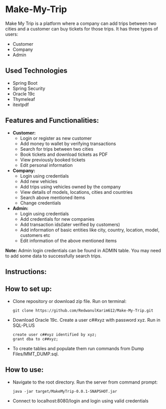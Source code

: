 # Make-My-Trip
Make My Trip is a platform where a company can add trips between two cities and a customer can buy tickets for those trips. It has three types of users:
<ul>
  <li>Customer </li>
  <li>Company </li>
  <li>Admin </li>
</ul>

## Used Technologies
<ul>
  <li> Spring Boot
  <li> Spring Security
  <li> Oracle 19c
  <li> Thymeleaf
  <li> itextpdf
  
</ul>


## Features and Functionalities:
<ul>
  <li>
    <b>Customer:</b>
    <ul>
      <li> Login or register as new customer </li>
      <li> Add money to wallet by verifying transactions </li>
      <li> Search for trips between two cities </li>
      <li> Book tickets and download tickets as PDF </li>
      <li> View previously booked tickets</li>
      <li> Edit personal information</li>
    </ul> 
  </li>
  <li>
    <b>Company:</b>
    <ul>
      <li>Login using credentials</li>
      <li>Add new vehicles</li>
      <li>Add trips using vehicles owned by the company</li>
      <li>View details of models, locations, cities and countries</li>
      <li>Search above mentioned items</li>
      <li>Change credentials</li>
    </ul>  
  </li>
  <li>
    <b>Admin:</b>
    <ul>
      <li>Login using credentials</li>
      <li>Add credentials for new companies</li>  
      <li>Add transaction ids(later verified by customers)</li>  
      <li>Add information of basic entities like city, country, location, model, customers etc </li>
      <li>Edit information of the above mentioned items</li>
    </ul>
  </li>
</ul>
<b>Note:</b> Admin login credentials can be found in ADMIN table. You may need to add some data to successfully search trips.

## Instructions:

## How to set up:
  <ul>
    <li>Clone repository or download zip file. Run on terminal:
      
```
git clone https://github.com/RedwanulKarim612/Make-My-Trip.git
``` 
  
  <li> Download Oracle 19c. Create a user c##xyz with password xyz. Run in SQL-PLUS
    
```
create user c##xyz identified by xyz;
grant dba to c##xyz;
```
    
   <li> To create tables and populate them run commands from Dump Files/MMT_DUMP.sql.  
     
    
</ul>


## How to use:
<ul>
  <li>  Navigate to the root directory. Run the server from command prompt: 
    
```
java -jar target/MakeMyTrip-0.0.1-SNAPSHOT.jar
```
  <li> Connect to localhost:8080/login and login using valid credentials
</ul>
